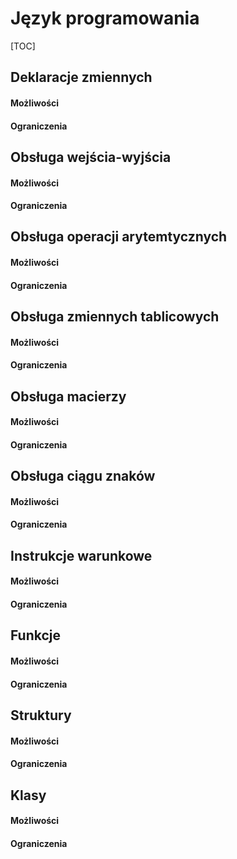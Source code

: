 # Język programowania
[TOC]

## Deklaracje zmiennych 
#### Możliwości
#### Ograniczenia

## Obsługa wejścia-wyjścia
#### Możliwości
#### Ograniczenia

## Obsługa operacji arytemtycznych 
#### Możliwości
#### Ograniczenia

## Obsługa zmiennych tablicowych
#### Możliwości
#### Ograniczenia

## Obsługa macierzy
#### Możliwości
#### Ograniczenia

## Obsługa ciągu znaków
#### Możliwości
#### Ograniczenia

## Instrukcje warunkowe
#### Możliwości
#### Ograniczenia

## Funkcje
#### Możliwości
#### Ograniczenia

## Struktury
#### Możliwości
#### Ograniczenia

## Klasy
#### Możliwości
#### Ograniczenia
